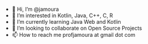 - 👋 Hi, I’m @jamoura
- 👀 I’m interested in Kotlin, Java, C++, C, R
- 🌱 I’m currently learning Java Web and Kotlin
- 💞️ I’m looking to collaborate on Open Source Projects
- 📫 How to reach me profjamoura at gmail dot com


